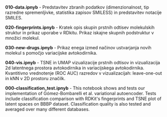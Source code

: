 **010-data.ipnyb** - Predstavitev zbranih podatkov (dimenzionalnost, tip razredne spremenljivke, statistika zapisov SMILESS) in predstavitev notacije SMILES.

**020-fingerprints.ipnyb** - Kratek opis skupin prstnih odtisev molekulskih struktur in prikaz uporabe v RDkitu. Prikaz iskajne skupnih podstruktur v množici molekul.

**030-new-drugs.ipnyb** - Prikaz enega izmed načinov ustvarjanja novih molekul s pomočjo variacijske avtokodirnika.

**040-vis.ipnyb** - TSNE in UMAP vizualizacije prstnih odtisov in vizualizacija 2d latentnega prostora avtokodirnika in variacijskega avtokodirnika. Kvantitivno vrednotenje (ROC AUC) razredov v vizualizacijah: leave-one-out in kNN v 2D prostoru značilk.

**000-classification_test.ipnyb** - This notebook shows and tests our implementation of Gómez-Bombarelli et al. variational autoencoder. Tests include classification comparison with RDKit's fingerprints and TSNE plot of latent spaces on BBBP dataset. Classification quality is also tested and averaged over many different databases.